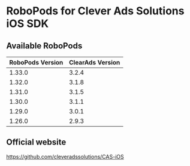 # RoboPods for Clever Ads Solutions iOS SDK

## Available RoboPods

| RoboPods Version | ClearAds Version |
|------------------|------------------|
| 1.33.0           | 3.2.4            |
| 1.32.0           | 3.1.8            |
| 1.31.0           | 3.1.5            |
| 1.30.0           | 3.1.1            |
| 1.29.0           | 3.0.1            |
| 1.26.0           | 2.9.3            |

## Official website
https://github.com/cleveradssolutions/CAS-iOS

